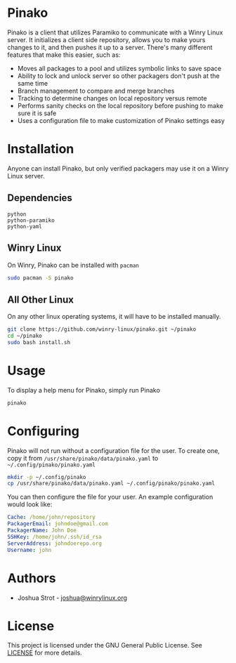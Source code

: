 Pinako
======
Pinako is a client that utilizes Paramiko to communicate with a Winry Linux server. It initializes a client side repository, allows you to make yours changes to it, and then pushes it up to a server. There's many different features that make this easier, such as:

* Moves all packages to a pool and utilizes symbolic links to save space
* Ability to lock and unlock server so other packagers don't push at the same time
* Branch management to compare and merge branches
* Tracking to determine changes on local repository versus remote
* Performs sanity checks on the local repository before pushing to make sure it is safe
* Uses a configuration file to make customization of Pinako settings easy

Installation
============
Anyone can install Pinako, but only verified packagers may use it on a Winry Linux server.

Dependencies
------------
```
python
python-paramiko
python-yaml
```

Winry Linux
-----------
On Winry, Pinako can be installed with `pacman`
```bash
sudo pacman -S pinako
```

All Other Linux
---------------
On any other linux operating systems, it will have to be installed manually.
```bash
git clone https://github.com/winry-linux/pinako.git ~/pinako
cd ~/pinako
sudo bash install.sh
```

Usage
=====
To display a help menu for Pinako, simply run Pinako
```bash
pinako
```

Configuring
===========
Pinako will not run without a configuration file for the user. To create one, copy it from `/usr/share/pinako/data/pinako.yaml` to `~/.config/pinako/pinako.yaml`
```bash
mkdir -p ~/.config/pinako
cp /usr/share/pinako/data/pinako.yaml ~/.config/pinako/pinako.yaml
```
You can then configure the file for your user. An example configuration would look like:
```yaml
Cache: /home/john/repository
PackagerEmail: johndoe@gmail.com
PackagerName: John Doe
SSHKey: /home/john/.ssh/id_rsa
ServerAddress: johndoerepo.org
Username: john
```

Authors
=======
* Joshua Strot - joshua@winrylinux.org

License
=======
This project is licensed under the GNU General Public License. See [LICENSE](LICENSE) for more details.
